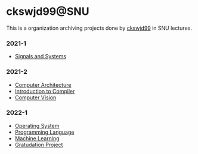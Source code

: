 # ckswjd99@SNU

This is a organization archiving projects done by [ckswjd99](https://github.com/ckswjd99) in SNU lectures.

### 2021-1
- [Signals and Systems](https://github.com/ckswjd99-at-snu/SignalsAndSystems-2021-1)

### 2021-2
- [Computer Architecture](https://github.com/ckswjd99-at-snu/ComputerArchitecture-2021-2)
- [Introduction to Compiler](https://github.com/ckswjd99-at-snu/Compiler-2021-2)
- [Computer Vision]()

### 2022-1
- [Operating System](https://github.com/ckswjd99-at-snu/OperatingSystem-2022-1)
- [Programming Language](https://github.com/ckswjd99-at-snu/ProgrammingLanguage-2022-1)
- [Machine Learning](https://github.com/ckswjd99-at-snu/MachineLearning-2022-1)
- [Gratudation Project](https://github.com/ckswjd99-at-snu/domato-reducer)
